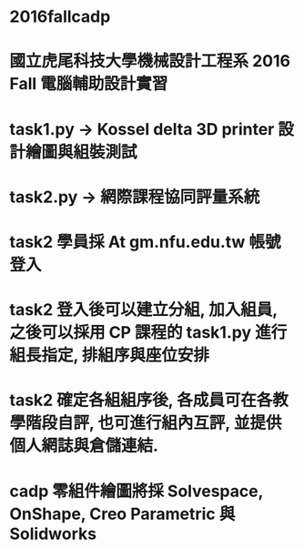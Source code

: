 # 2016fallcadp
# 國立虎尾科技大學機械設計工程系 2016 Fall 電腦輔助設計實習
# task1.py -> Kossel delta 3D printer 設計繪圖與組裝測試
# task2.py -> 網際課程協同評量系統
# task2 學員採 At gm.nfu.edu.tw 帳號登入
# task2 登入後可以建立分組, 加入組員, 之後可以採用 CP 課程的 task1.py 進行組長指定, 排組序與座位安排
# task2 確定各組組序後, 各成員可在各教學階段自評, 也可進行組內互評, 並提供個人網誌與倉儲連結.
# cadp 零組件繪圖將採 Solvespace, OnShape, Creo Parametric 與 Solidworks